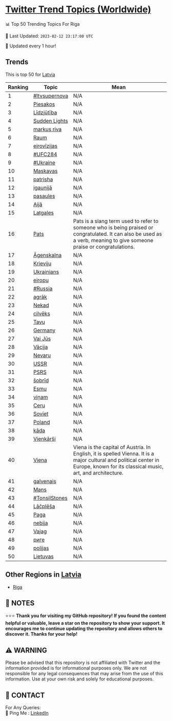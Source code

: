 [Twitter Trend Topics (Worldwide)](https://github.com/ErcinDedeoglu/Twitter-Trend-Topics)
==========


📊 Top 50 Trending Topics For Riga

📆 Last Updated: `2023-02-12 23:17:00 UTC`

🔧 Updated every 1 hour!


## Trends

This is top 50 for [Latvia](</Latvia>)

| Ranking | Topic | Mean |
| ------- | ------------ | ------------ |
| 1 | [#ltvsupernova](http://twitter.com/search?q=%23ltvsupernova) | N/A |
| 2 | [Piesakos](http://twitter.com/search?q=Piesakos) | N/A |
| 3 | [Līdzjūtība](http://twitter.com/search?q=L%c4%abdzj%c5%abt%c4%abba) | N/A |
| 4 | [Sudden Lights](http://twitter.com/search?q=Sudden+Lights) | N/A |
| 5 | [markus riva](http://twitter.com/search?q=markus+riva) | N/A |
| 6 | [Raum](http://twitter.com/search?q=Raum) | N/A |
| 7 | [eirovīzijas](http://twitter.com/search?q=eirov%c4%abzijas) | N/A |
| 8 | [#UFC284](http://twitter.com/search?q=%23UFC284) | N/A |
| 9 | [#Ukraine](http://twitter.com/search?q=%23Ukraine) | N/A |
| 10 | [Maskavas](http://twitter.com/search?q=Maskavas) | N/A |
| 11 | [patrisha](http://twitter.com/search?q=patrisha) | N/A |
| 12 | [igaunijā](http://twitter.com/search?q=igaunij%c4%81) | N/A |
| 13 | [pasaules](http://twitter.com/search?q=pasaules) | N/A |
| 14 | [Aijā](http://twitter.com/search?q=Aij%c4%81) | N/A |
| 15 | [Latgales](http://twitter.com/search?q=Latgales) | N/A |
| 16 | [Pats](http://twitter.com/search?q=Pats) | Pats is a slang term used to refer to someone who is being praised or congratulated. It can also be used as a verb, meaning to give someone praise or congratulations. |
| 17 | [Āgenskalna](http://twitter.com/search?q=%c4%80genskalna) | N/A |
| 18 | [Krieviju](http://twitter.com/search?q=Krieviju) | N/A |
| 19 | [Ukrainians](http://twitter.com/search?q=Ukrainians) | N/A |
| 20 | [eiropu](http://twitter.com/search?q=eiropu) | N/A |
| 21 | [#Russia](http://twitter.com/search?q=%23Russia) | N/A |
| 22 | [agrāk](http://twitter.com/search?q=agr%c4%81k) | N/A |
| 23 | [Nekad](http://twitter.com/search?q=Nekad) | N/A |
| 24 | [cilvēks](http://twitter.com/search?q=cilv%c4%93ks) | N/A |
| 25 | [Tavu](http://twitter.com/search?q=Tavu) | N/A |
| 26 | [Germany](http://twitter.com/search?q=Germany) | N/A |
| 27 | [Vai Jūs](http://twitter.com/search?q=Vai+J%c5%abs) | N/A |
| 28 | [Vācija](http://twitter.com/search?q=V%c4%81cija) | N/A |
| 29 | [Nevaru](http://twitter.com/search?q=Nevaru) | N/A |
| 30 | [USSR](http://twitter.com/search?q=USSR) | N/A |
| 31 | [PSRS](http://twitter.com/search?q=PSRS) | N/A |
| 32 | [šobrīd](http://twitter.com/search?q=%c5%a1obr%c4%abd) | N/A |
| 33 | [Esmu](http://twitter.com/search?q=Esmu) | N/A |
| 34 | [viņam](http://twitter.com/search?q=vi%c5%86am) | N/A |
| 35 | [Ceru](http://twitter.com/search?q=Ceru) | N/A |
| 36 | [Soviet](http://twitter.com/search?q=Soviet) | N/A |
| 37 | [Poland](http://twitter.com/search?q=Poland) | N/A |
| 38 | [kāda](http://twitter.com/search?q=k%c4%81da) | N/A |
| 39 | [Vienkārši](http://twitter.com/search?q=Vienk%c4%81r%c5%a1i) | N/A |
| 40 | [Viena](http://twitter.com/search?q=Viena) | Viena is the capital of Austria. In English, it is spelled Vienna. It is a major cultural and political center in Europe, known for its classical music, art, and architecture. |
| 41 | [galvenais](http://twitter.com/search?q=galvenais) | N/A |
| 42 | [Mans](http://twitter.com/search?q=Mans) | N/A |
| 43 | [#TonsilStones](http://twitter.com/search?q=%23TonsilStones) | N/A |
| 44 | [Lāčplēša](http://twitter.com/search?q=L%c4%81%c4%8dpl%c4%93%c5%a1a) | N/A |
| 45 | [Paga](http://twitter.com/search?q=Paga) | N/A |
| 46 | [nebija](http://twitter.com/search?q=nebija) | N/A |
| 47 | [Vajag](http://twitter.com/search?q=Vajag) | N/A |
| 48 | [риге](http://twitter.com/search?q=%d1%80%d0%b8%d0%b3%d0%b5) | N/A |
| 49 | [polijas](http://twitter.com/search?q=polijas) | N/A |
| 50 | [Lietuvas](http://twitter.com/search?q=Lietuvas) | N/A |



## Other Regions in [Latvia](</Latvia>)

* [Riga](</Latvia/Riga.md>)



## 📝 NOTES

⭐⭐⭐ **Thank you for visiting my GitHub repository! If you found the content helpful or valuable, leave a star on the repository to show your support. It encourages me to continue updating the repository and allows others to discover it. Thanks for your help!**


## ⚠️ WARNING

Please be advised that this repository is not affiliated with Twitter and the information provided is for informational purposes only. We are not responsible for any legal consequences that may arise from the use of this information. Use at your own risk and solely for educational purposes.


## 📨 CONTACT

 For Any Queries:  
            🏓 Ping Me : [LinkedIn](https://www.linkedin.com/in/ercindedeoglu/)
